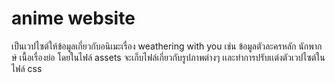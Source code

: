 # anime website
เป็นเวปไซต์ให้ข้อมูลเกี่ยวกับอนิเมะเรื่อง weathering with you เช่น ข้อมูลตัวละครหลัก นักพากษ์ เนื้อเรื่องย่อ  โดยในไฟล์ assets จะเก็บไฟล์เกี่ยวกับรูปภาพต่างๆ เเละทำการปรับเเต่งตัวเวปไซต์ในไฟล์ css 
